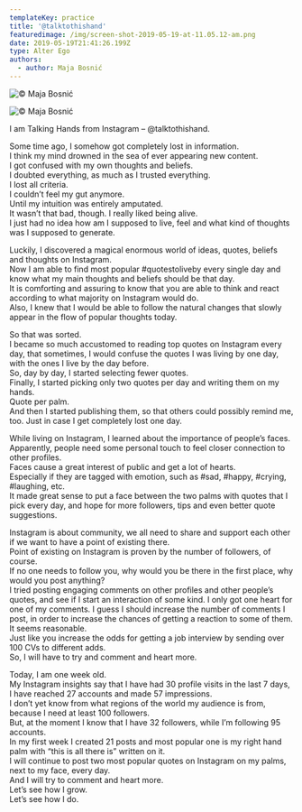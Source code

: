 ```yaml
---
templateKey: practice
title: '@talktothishand'
featuredimage: /img/screen-shot-2019-05-19-at-11.05.12-am.png
date: 2019-05-19T21:41:26.199Z
type: Alter Ego​
authors:
  - author: Maja Bosnić
---
```

![© Maja Bosnić](/img/screen-shot-2019-05-19-at-11.05.12-am.png "@talktothishand instagram grid sample © Maja Bosnić")

![© Maja Bosnić](/img/screen-shot-2019-05-19-at-11.05.12-am.png "@talktothishand instagram grid © Maja Bosnić")

I am Talking Hands from Instagram – @talktothishand.

Some time ago, I somehow got completely lost in information. \
I think my mind drowned in the sea of ever appearing new content. \
I got confused with my own thoughts and beliefs. \
I doubted everything, as much as I trusted everything. \
I lost all criteria. \
I couldn’t feel my gut anymore. \
Until my intuition was entirely amputated. \
It wasn’t that bad, though. I really liked being alive. \
I just had no idea how am I supposed to live, feel and what kind of thoughts was I supposed to generate. 

Luckily, I discovered a magical enormous world of ideas, quotes, beliefs and thoughts on Instagram. \
Now I am able to find most popular #quotestoliveby every single day and know what my main thoughts and beliefs should be that day. \
It is comforting and assuring to know that you are able to think and react according to what majority on Instagram would do. \
Also, I knew that I would be able to follow the natural changes that slowly appear in the flow of popular thoughts today. 

So that was sorted. \
I became so much accustomed to reading top quotes on Instagram every day, that sometimes, I would confuse the quotes I was living by one day, with the ones I live by the day before. \
So, day by day, I started selecting fewer quotes. \
Finally, I started picking only two quotes per day and writing them on my hands. \
Quote per palm. \
And then I started publishing them, so that others could possibly remind me, too. Just in case I get completely lost one day. 

While living on Instagram, I learned about the importance of people’s faces. \
Apparently, people need some personal touch to feel closer connection to other profiles. \
Faces cause a great interest of public and get a lot of hearts. \
Especially if they are tagged with emotion, such as #sad, #happy, #crying, #laughing, etc. \
It made great sense to put a face between the two palms with quotes that I pick every day, and hope for more followers, tips and even better quote suggestions. 

Instagram is about community, we all need to share and support each other if we want to have a point of existing there. \
Point of existing on Instagram is proven by the number of followers, of course. \
If no one needs to follow you, why would you be there in the first place, why would you post anything? \
I tried posting engaging comments on other profiles and other people’s quotes, and see if I start an interaction of some kind. I only got one heart for one of my comments. I guess I should increase the number of comments I post, in order to increase the chances of getting a reaction to some of them. \
It seems reasonable. \
Just like you increase the odds for getting a job interview by sending over 100 CVs to different adds. \
So, I will have to try and comment and heart more. 

Today, I am one week old. \
My Instagram insights say that I have had 30 profile visits in the last 7 days, I have reached 27 accounts and made 57 impressions. \
I don’t yet know from what regions of the world my audience is from, because I need at least 100 followers. \
But, at the moment I know that I have 32 followers, while I’m following 95 accounts. \
In my first week I created 21 posts and most popular one is my right hand palm with “this is all there is” written on it. \
I will continue to post two most popular quotes on Instagram on my palms, next to my face, every day. \
And I will try to comment and heart more. \
Let’s see how I grow. \
Let’s see how I do.

